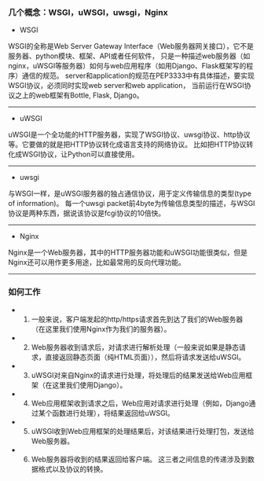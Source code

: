 ### 几个概念：WSGI，uWSGI，uwsgi，Nginx
* WSGI

WSGI的全称是Web Server Gateway Interface（Web服务器网关接口），它不是服务器、python模块、框架、API或者任何软件，
只是一种描述web服务器（如nginx，uWSGI等服务器）如何与web应用程序（如用Django、Flask框架写的程序）通信的规范。
server和application的规范在PEP3333中有具体描述，要实现WSGI协议，必须同时实现web server和web application，
当前运行在WSGI协议之上的web框架有Bottle, Flask, Django。

---

* uWSGI

uWSGI是一个全功能的HTTP服务器，实现了WSGI协议、uwsgi协议、http协议等。它要做的就是把HTTP协议转化成语言支持的网络协议。
比如把HTTP协议转化成WSGI协议，让Python可以直接使用。

---

* uwsgi

与WSGI一样，是uWSGI服务器的独占通信协议，用于定义传输信息的类型(type of information)。
每一个uwsgi packet前4byte为传输信息类型的描述，与WSGI协议是两种东西，据说该协议是fcgi协议的10倍快。

---

* Nginx

Nginx是一个Web服务器，其中的HTTP服务器功能和uWSGI功能很类似，但是Nginx还可以用作更多用途，比如最常用的反向代理功能。

---

### 如何工作

* 1. 一般来说，客户端发起的http/https请求首先到达了我们的Web服务器（在这里我们使用Nginx作为我们的服务器）。 
* 2. Web服务器收到请求后，对请求进行解析处理（一般来说如果是静态请求，直接返回静态页面（纯HTML页面）），然后将请求发送给uWSGI。 
* 3. uWSGI对来自Nginx的请求进行处理，将处理后的结果发送给Web应用框架（在这里我们使用Django）。 
* 4. Web应用框架收到请求之后，Web应用对请求进行处理（例如，Django通过某个函数进行处理），将结果返回给uWSGI。 
* 5. uWSGI收到Web应用框架的处理结果后，对该结果进行处理打包，发送给Web服务器。 
* 6. Web服务器将收到的结果返回给客户端。 
这三者之间信息的传递涉及到数据格式以及协议的转换。
